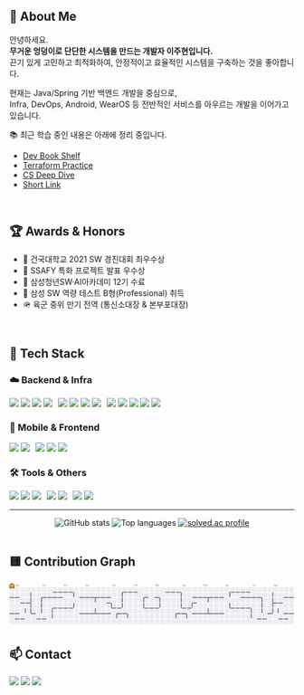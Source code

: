 ## 👋 About Me

안녕하세요.  
**무거운 엉덩이로 단단한 시스템을 만드는 개발자 이주현입니다.**  
끈기 있게 고민하고 최적화하여, 안정적이고 효율적인 시스템을 구축하는 것을 좋아합니다.  

현재는 Java/Spring 기반 백엔드 개발을 중심으로,  
Infra, DevOps, Android, WearOS 등 전반적인 서비스를 아우르는 개발을 이어가고 있습니다.

📚 최근 학습 중인 내용은 아래에 정리 중입니다.  
- [Dev Book Shelf](https://github.com/Dev-Book-Shelf)  
- [Terraform Practice](https://github.com/column-wise/Terraform-practice)  
- [CS Deep Dive](https://github.com/column-wise/CS-DeepDive)
- [Short Link](https://github.com/column-wise/ShortLink)

<br>

## 🏆 Awards & Honors

- 🥇 건국대학교 2021 SW 경진대회 최우수상
- 🥇 SSAFY 특화 프로젝트 발표 우수상
- 🏅 삼성청년SW·AI아카데미 12기 수료
- 🏅 삼성 SW 역량 테스트 B형(Professional) 취득
- 🪖 육군 중위 만기 전역 (통신소대장 & 본부포대장)

<br>

## 🧰 Tech Stack

### ☁️ Backend & Infra
<div style="display: flex; flex-wrap: wrap; gap: 10px;">
    <div>
        <img src="https://img.shields.io/badge/Java-FA6831?style=flat-square&logo=Java&logoColor=white" />
        <img src="https://img.shields.io/badge/Spring-6DB33F?style=flat-square&logo=spring&logoColor=white" />
        <img src="https://img.shields.io/badge/SpringBoot-6DB33F?style=flat-square&logo=springboot&logoColor=white" />
        <img src="https://img.shields.io/badge/Python-3776AB?style=flat-square&logo=python&logoColor=white" />
    </div>
    <div>
        <img src="https://img.shields.io/badge/PostgreSQL-4169E1?style=flat-square&logo=postgresql&logoColor=white" />
        <img src="https://img.shields.io/badge/MySQL-4479A1?style=flat-square&logo=mysql&logoColor=white" />
        <img src="https://img.shields.io/badge/Redis-FF4438?style=flat-square&logo=redis&logoColor=white" />
        <img src="https://img.shields.io/badge/Hibernate-59666c?style=flat-square&logo=hibernate&logoColor=white" />
    </div>
    <div>
        <img src="https://img.shields.io/badge/Docker-2496ED?style=flat-square&logo=docker&logoColor=white" />
        <img src="https://img.shields.io/badge/Nginx-009639?style=flat-square&logo=nginx&logoColor=white" />
        <img src="https://img.shields.io/badge/Jenkins-D24939?style=flat-square&logo=jenkins&logoColor=white" />
        <img src="https://img.shields.io/badge/AWS-232F3E?style=flat-square&logo=amazonwebservices&logoColor=white" />
        <img src="https://img.shields.io/badge/Terraform-844FBA?style=flat-square&logo=terraform&logoColor=white" />
    </div>
</div>

### 📱 Mobile & Frontend
<div style="display: flex; flex-wrap: wrap; gap: 10px;">
    <div>
        <img src="https://img.shields.io/badge/Kotlin-7F52FF?style=flat-square&logo=kotlin&logoColor=white" />
        <img src="https://img.shields.io/badge/Android-3DDC84?style=flat-square&logo=android&logoColor=white" />
    </div>
    <div>
        <img src="https://img.shields.io/badge/HTML-E34F26?style=flat-square&logo=html5&logoColor=white" />
        <img src="https://img.shields.io/badge/CSS-663399?style=flat-square&logo=css&logoColor=white" />
        <img src="https://img.shields.io/badge/JavaScript-F7DF1E?style=flat-square&logo=javascript&logoColor=white" />
    </div>
</div>

### 🛠 Tools & Others
<div style="display: flex; flex-wrap: wrap; gap: 10px;">
    <div>
        <img src="https://img.shields.io/badge/Git-F05032?style=flat-square&logo=git&logoColor=white" />
        <img src="https://img.shields.io/badge/GitHub-181717?style=flat-square&logo=github&logoColor=white" />
        <img src="https://img.shields.io/badge/GitLab-FC6D26?style=flat-square&logo=gitlab&logoColor=white" />
    </div>
    <div>
        <img src="https://img.shields.io/badge/Jira-0052CC?style=flat-square&logo=jira&logoColor=white" />
        <img src="https://img.shields.io/badge/Notion-000000?style=flat-square&logo=notion&logoColor=white" />
    </div>
    <div>
        <img src="https://img.shields.io/badge/Vim-019733?style=flat-square&logo=vim&logoColor=white" />
        <img src="https://img.shields.io/badge/CodeRabbit-FF570A?style=flat-square&logo=coderabbit&logoColor=white" />
    </div>
</div>

---

<div align="center">
  <img src="https://github-readme-stats.vercel.app/api?username=column-wise&hide_title=false&hide_rank=false&show_icons=true&include_all_commits=true&count_private=true&disable_animations=false&theme=dracula&locale=en&hide_border=false" height="150" alt="GitHub stats" />
  <img src="https://github-readme-stats.vercel.app/api/top-langs?username=column-wise&locale=en&hide_title=false&layout=compact&card_width=320&langs_count=5&theme=dracula&hide_border=false" height="150" alt="Top languages" />
  <a href="https://solved.ac/cmh1199">
    <img src="http://mazassumnida.wtf/api/v2/generate_badge?boj=cmh1199" height="150" alt="solved.ac profile" />
  </a>
</div>

<br>

## 🟨 Contribution Graph

<picture>
  <source media="(prefers-color-scheme: dark)" srcset="https://raw.githubusercontent.com/column-wise/column-wise/output/pacman-contribution-graph-dark.svg">
  <source media="(prefers-color-scheme: light)" srcset="https://raw.githubusercontent.com/column-wise/column-wise/output/pacman-contribution-graph.svg">
  <img alt="pacman contribution graph" src="https://raw.githubusercontent.com/column-wise/column-wise/output/pacman-contribution-graph.svg">
</picture>

<br>

## 📫 Contact

[<img src="https://raw.githubusercontent.com/maurodesouza/profile-readme-generator/master/src/assets/icons/social/gmail/default.svg" width="40" />](mailto:columnwise99@gmail.com)
[<img src="https://raw.githubusercontent.com/maurodesouza/profile-readme-generator/master/src/assets/icons/social/linkedin/default.svg" width="40" />](https://www.linkedin.com/in/%EC%A3%BC%ED%98%84-%EC%9D%B4-674bb2340/)
[<img src="https://raw.githubusercontent.com/maurodesouza/profile-readme-generator/master/src/assets/icons/social/instagram/default.svg" width="40" />](https://www.instagram.com/99juhyun/)

